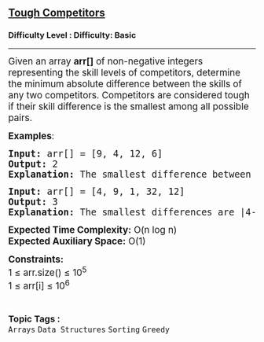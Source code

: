 <h2><a href="https://www.geeksforgeeks.org/problems/tough-competitors0540/1?page=1&category=Greedy,sliding-window&difficulty=Basic&sortBy=submissions">Tough Competitors</a></h2><h3>Difficulty Level : Difficulty: Basic</h3><hr><div class="problems_problem_content__Xm_eO"><p><span style="font-size: 14pt;">Given an array <strong>arr[]</strong> of non-negative integers representing the skill levels of competitors, determine the minimum absolute difference between the skills of any two competitors. Competitors are considered tough if their skill difference is the smallest among all possible pairs.</span></p>
<p><span style="font-size: 14pt;"><strong>Examples</strong>:</span></p>
<pre><span style="font-size: 14pt;"><strong>Input:</strong> arr[] = [9, 4, 12, 6]</span><br><span style="font-size: 14pt;"><strong>Output:</strong> 2</span><br><span style="font-size: 14pt;"><strong>Explanation:</strong> The smallest difference between skill values is |4-6| = 2.</span></pre>
<pre><span style="font-size: 14pt;"><strong>Input:</strong> arr[] = [4, 9, 1, 32, 12]</span><br><span style="font-size: 14pt;"><strong>Output:</strong> 3</span><br><span style="font-size: 14pt;"><strong>Explanation:</strong> The smallest differences are |4-1| = 3 and |9-12| = 3. Thus, the smallest difference is 3.</span></pre>
<p><span style="font-size: 14pt;"><strong>Expected Time Complexity:</strong> O(n log n)</span><br><span style="font-size: 14pt;"><strong>Expected Auxiliary Space:</strong> O(1)</span></p>
<p><span style="font-size: 14pt;"><strong>Constraints:<br></strong>1 ≤ arr.size() ≤ 10<sup>5</sup></span><br><span style="font-size: 14pt;">1 ≤ arr[i] ≤ 10<sup>6</sup></span></p></div><br><p><span style=font-size:18px><strong>Topic Tags : </strong><br><code>Arrays</code>&nbsp;<code>Data Structures</code>&nbsp;<code>Sorting</code>&nbsp;<code>Greedy</code>&nbsp;